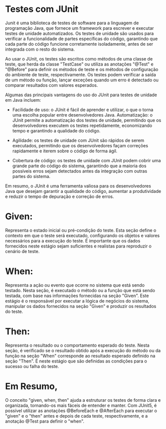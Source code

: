 # Testes com JUnit

Junit é uma biblioteca de testes de software para a linguagem de programação Java, que fornece um framework para escrever e executar testes de unidade automatizados. Os testes de unidade são usados para verificar a funcionalidade de partes específicas do código, garantindo que cada parte do código funcione corretamente isoladamente, antes de ser integrada com o resto do sistema.

Ao usar o JUnit, os testes são escritos como métodos de uma classe de teste, que herda da classe "TestCase" ou utiliza as anotações "@Test" e "@Before" para definir os métodos de teste e os métodos de configuração do ambiente de teste, respectivamente. Os testes podem verificar a saída de um método ou função, lançar exceções quando um erro é detectado ou comparar resultados com valores esperados.

Algumas das principais vantagens do uso do JUnit para testes de unidade em Java incluem:

* Facilidade de uso: o JUnit é fácil de aprender e utilizar, o que o torna uma escolha popular entre desenvolvedores Java.
Automatização: o JUnit permite a automatização dos testes de unidade, permitindo que os desenvolvedores executem os testes repetidamente, economizando tempo e garantindo a qualidade do código.

* Agilidade: os testes de unidade com JUnit são rápidos de serem executados, permitindo que os desenvolvedores façam correções rapidamente e iterem sobre o código de forma ágil.

* Cobertura de código: os testes de unidade com JUnit podem cobrir uma grande parte do código do sistema, garantindo que a maioria dos possíveis erros sejam detectados antes da integração com outras partes do sistema.

Em resumo, o JUnit é uma ferramenta valiosa para os desenvolvedores Java que desejam garantir a qualidade do código, aumentar a produtividade e reduzir o tempo de depuração e correção de erros.

# Given: 
Representa o estado inicial ou pré-condição do teste. Esta seção define o contexto em que o teste será executado, configurando os objetos e valores necessários para a execução do teste. É importante que os dados fornecidos neste estágio sejam suficientes e realistas para reproduzir o cenário de teste.

# When: 
Representa a ação ou evento que ocorre no sistema que está sendo testado. Nesta seção, é executado o método ou a função que está sendo testada, com base nas informações fornecidas na seção "Given". Este estágio é o responsável por executar a lógica de negócios do sistema, manipular os dados fornecidos na seção "Given" e produzir os resultados do teste.

# Then: 
Representa o resultado ou o comportamento esperado do teste. Nesta seção, é verificado se o resultado obtido após a execução do método ou da função na seção "When" corresponde ao resultado esperado definido na seção "Then". É neste estágio que são definidas as condições para o sucesso ou falha do teste.

# Em Resumo,
O conceito "given, when, then" ajuda a estruturar os testes de forma clara e organizada, tornando-os mais fáceis de entender e manter. Com JUnit5, é possível utilizar as anotações @BeforeEach e @AfterEach para executar o "given" e o "then" antes e depois de cada teste, respectivamente, e a anotação @Test para definir o "when".
